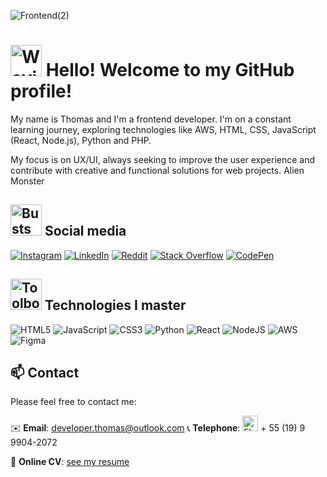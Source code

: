![Frontend(2)](https://github.com/user-attachments/assets/8e22a22e-0f54-4c49-a75b-9a3640e72dba)


# <img src="https://raw.githubusercontent.com/Tarikul-Islam-Anik/Telegram-Animated-Emojis/main/People/Waving%20Hand.webp" alt="Waving Hand" width="50" height="50" /> Hello! Welcome to my GitHub profile!

My name is Thomas and I'm a frontend developer. I'm on a constant learning journey, exploring technologies like AWS, HTML, CSS, JavaScript (React, Node.js), Python and PHP.

My focus is on UX/UI, always seeking to improve the user experience and contribute with creative and functional solutions for web projects. Alien Monster


## <img src="https://raw.githubusercontent.com/Tarikul-Islam-Anik/Telegram-Animated-Emojis/main/People/Busts%20In%20Silhouette.webp" alt="Busts In Silhouette" width="50" height="50" /> Social media
[![Instagram](https://img.shields.io/badge/Instagram-%23E4405F.svg?logo=Instagram&logoColor=white)](https://www.instagram.com/thmedu_/)
[![LinkedIn](https://img.shields.io/badge/LinkedIn-%230077B5.svg?logo=LinkedIn&logoColor=white)](https://www.linkedin.com/in/thmedu/)
[![Reddit](https://img.shields.io/badge/Reddit-%23FF4500.svg?logo=Reddit&logoColor=white)](https://reddit.com/user/thmedu/)
[![Stack Overflow](https://img.shields.io/badge/-Stackoverflow-FE7A16?logo=stack-overflow&logoColor=white)](https://stackoverflow.com/users/25488395/thomas-nascimento)
[![CodePen](https://img.shields.io/badge/CodePen-000000?style=for-the-badge&logo=codepen&logoColor=white)](https://codepen.io/thmedu/pens/tags)

## <img src="https://raw.githubusercontent.com/Tarikul-Islam-Anik/Telegram-Animated-Emojis/main/Objects/Toolbox.webp" alt="Toolbox" width="50" height="50" /> Technologies I master
![HTML5](https://img.shields.io/badge/html5-%23E34F26.svg?style=for-the-badge&logo=html5&logoColor=white) 
![JavaScript](https://img.shields.io/badge/javascript-%23323330.svg?style=for-the-badge&logo=javascript&logoColor=%23F7DF1E) 
![CSS3](https://img.shields.io/badge/css3-%231572B6.svg?style=for-the-badge&logo=css3&logoColor=white) 
![Python](https://img.shields.io/badge/python-3670A0?style=for-the-badge&logo=python&logoColor=ffdd54) 
![React](https://img.shields.io/badge/react-%2320232a.svg?style=for-the-badge&logo=react&logoColor=%2361DAFB) 
![NodeJS](https://img.shields.io/badge/node.js-6DA55F?style=for-the-badge&logo=node.js&logoColor=white) 
![AWS](https://img.shields.io/badge/AWS-%23FF9900.svg?style=for-the-badge&logo=amazon-aws&logoColor=white) 
![Figma](https://img.shields.io/badge/figma-%23F24E1E.svg?style=for-the-badge&logo=figma&logoColor=white)


## 📫 Contact 

Please feel free to contact me:

✉️ **Email**: developer.thomas@outlook.com
📞 **Telephone**:  <img src="https://raw.githubusercontent.com/Tarikul-Islam-Anik/Telegram-Animated-Emojis/main/Flags/Flag%20Brazil.webp" alt="Flag Brazil" width="25" height="25" />   + 55 (19) 9 9904-2072 

📄 **Online CV**: [see my resume](https://www.notion.so/Thomas-Eduardo-Frontend-1170e2a4da684c9ba4efcdf8236b9405?pvs=4)
